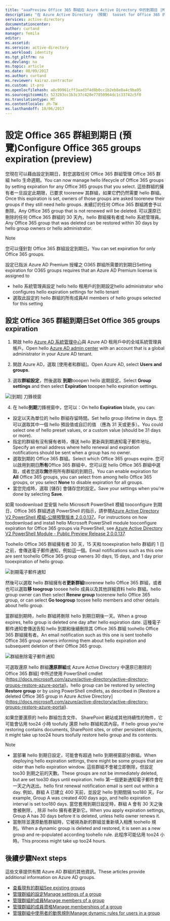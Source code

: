```yaml
---
title: "aaaPreview Office 365 群組在 Azure Active Directory 中的到期日 |Microsoft 文件"
description: "在 Azure Active Directory （預覽） tooset for Office 365 的到期組成群組的方式"
services: active-directory
documentationcenter: 
author: curtand
manager: femila
editor: 
ms.assetid: 
ms.service: active-directory
ms.workload: identity
ms.tgt_pltfrm: na
ms.devlang: na
ms.topic: article
ms.date: 08/09/2017
ms.author: curtand
ms.reviewer: kairaz.contractor
ms.custom: it-pro
ms.openlocfilehash: a8c99961cff3aad3f4d8b0cc1b2eb8e8a4c9ba95
ms.sourcegitcommit: 523283cc1b3c37c428e77850964dc1c33742c5f0
ms.translationtype: MT
ms.contentlocale: zh-TW
ms.lasthandoff: 10/06/2017
---
```

# <a name="configure-office-365-groups-expiration-preview"></a><span data-ttu-id="d3e5b-103">設定 Office 365 群組到期日 (預覽)</span><span class="sxs-lookup"><span data-stu-id="d3e5b-103">Configure Office 365 groups expiration (preview)</span></span>

<span data-ttu-id="d3e5b-104">您現在可以藉由設定到期日，對您選取任何 Office 365 群組管理 Office 365 群組 hello 生命週期。</span><span class="sxs-lookup"><span data-stu-id="d3e5b-104">You can now manage hello lifecycle of Office 365 groups by setting expiration for any Office 365 groups that you select.</span></span> <span data-ttu-id="d3e5b-105">這些群組的擁有者一旦設定此期限，已要求 toorenew 其群組，如果它們仍然需要 hello 群組。</span><span class="sxs-lookup"><span data-stu-id="d3e5b-105">Once this expiration is set, owners of those groups are asked toorenew their groups if they still need hello groups.</span></span> <span data-ttu-id="d3e5b-106">未續訂的任何 Office 365 群組將會予以刪除。</span><span class="sxs-lookup"><span data-stu-id="d3e5b-106">Any Office 365 group that is not renewed will be deleted.</span></span> <span data-ttu-id="d3e5b-107">可以還原已刪除的任何 Office 365 群組的 30 天內，hello 群組擁有者或 hello 系統管理員。</span><span class="sxs-lookup"><span data-stu-id="d3e5b-107">Any Office 365 group that was deleted can be restored within 30 days by hello group owners or hello administrator.</span></span>  


> [!NOTE]
> <span data-ttu-id="d3e5b-108">您可以僅針對 Office 365 群組設定到期日。</span><span class="sxs-lookup"><span data-stu-id="d3e5b-108">You can set expiration for only Office 365 groups.</span></span>
>
> <span data-ttu-id="d3e5b-109">設定已指派 Azure AD Premium 授權之 O365 群組所需要的到期日</span><span class="sxs-lookup"><span data-stu-id="d3e5b-109">Setting expiration for O365 groups requires that an Azure AD Premium license is assigned to</span></span>
>   - <span data-ttu-id="d3e5b-110">hello 系統管理員設定 hello hello 租用戶的到期設定</span><span class="sxs-lookup"><span data-stu-id="d3e5b-110">hello administrator who configures hello expiration settings for hello tenant</span></span>
>   - <span data-ttu-id="d3e5b-111">選取此設定的 hello 群組的所有成員</span><span class="sxs-lookup"><span data-stu-id="d3e5b-111">All members of hello groups selected for this setting</span></span>

## <a name="set-office-365-groups-expiration"></a><span data-ttu-id="d3e5b-112">設定 Office 365 群組到期日</span><span class="sxs-lookup"><span data-stu-id="d3e5b-112">Set Office 365 groups expiration</span></span>

1. <span data-ttu-id="d3e5b-113">開啟 hello [Azure AD 系統管理中心](https://aad.portal.azure.com)與 Azure AD 租用戶中的全域系統管理員帳戶。</span><span class="sxs-lookup"><span data-stu-id="d3e5b-113">Open hello [Azure AD admin center](https://aad.portal.azure.com) with an account that is a global administrator in your Azure AD tenant.</span></span>

2. <span data-ttu-id="d3e5b-114">開啟 Azure AD，選取 [使用者和群組]。</span><span class="sxs-lookup"><span data-stu-id="d3e5b-114">Open Azure AD, select **Users and groups**.</span></span>

3. <span data-ttu-id="d3e5b-115">選取**群組設定**，然後選取 **到期**tooopen hello 逾期設定。</span><span class="sxs-lookup"><span data-stu-id="d3e5b-115">Select **Group settings** and then select **Expiration** tooopen hello expiration settings.</span></span>
  
  ![[到期] 刀鋒視窗](./media/active-directory-groups-lifecycle-azure-portal/expiration-settings.png)

4. <span data-ttu-id="d3e5b-117">在 hello**到期**刀鋒視窗中，您可以：</span><span class="sxs-lookup"><span data-stu-id="d3e5b-117">On hello **Expiration** blade, you can:</span></span>

  * <span data-ttu-id="d3e5b-118">設定以天為單位的 hello 群組存留時間。</span><span class="sxs-lookup"><span data-stu-id="d3e5b-118">Set hello group lifetime in days.</span></span> <span data-ttu-id="d3e5b-119">您可以選取其中一個 hello 預設值或自訂的值 （應為 31 天或更多）。</span><span class="sxs-lookup"><span data-stu-id="d3e5b-119">You could select one of hello preset values, or a custom value (should be 31 days or more).</span></span> 
  * <span data-ttu-id="d3e5b-120">指定的群組有沒有擁有者時，傳送 hello 更新與到期通知電子郵件地址。</span><span class="sxs-lookup"><span data-stu-id="d3e5b-120">Specify an email address where hello renewal and expiration notifications should be sent when a group has no owner.</span></span> 
  * <span data-ttu-id="d3e5b-121">選取到期的 Office 365 群組。</span><span class="sxs-lookup"><span data-stu-id="d3e5b-121">Select which Office 365 groups expire.</span></span> <span data-ttu-id="d3e5b-122">您可以啟用到期日**所有**Office 365 群組中，您可以從 hello Office 365 群組中選取，或者您選取**無**停用所有群組的到期日。</span><span class="sxs-lookup"><span data-stu-id="d3e5b-122">You can enable expiration for **All** Office 365 groups, you can select from among hello Office 365 groups, or you select **None** to disable expiration for all groups.</span></span>
  * <span data-ttu-id="d3e5b-123">當您完成時，選取 [儲存] 會儲存您的設定。</span><span class="sxs-lookup"><span data-stu-id="d3e5b-123">Save your settings when you're done by selecting **Save**.</span></span>

<span data-ttu-id="d3e5b-124">如需 toodownload 並安裝 hello Microsoft PowerShell 模組 tooconfigure 到期日，Office 365 群組透過 PowerShell 的指示，請參閱[Azure Active Directory V2 PowerShell 模組-公開預覽版本 2.0.0.137](https://www.powershellgallery.com/packages/AzureADPreview/2.0.0.137)。</span><span class="sxs-lookup"><span data-stu-id="d3e5b-124">For instructions on how toodownload and install hello Microsoft PowerShell module tooconfigure expiration for Office 365 groups via PowerShell, see [Azure Active Directory V2 PowerShell Module - Public Preview Release 2.0.0.137](https://www.powershellgallery.com/packages/AzureADPreview/2.0.0.137).</span></span>

<span data-ttu-id="d3e5b-125">Toohello Office 365 群組擁有者 30 天，15 天和 tooexpiration hello 群組的 1 日之前，會傳送電子郵件通知，例如這一個。</span><span class="sxs-lookup"><span data-stu-id="d3e5b-125">Email notifications such as this one are sent toohello Office 365 group owners 30 days, 15 days, and 1 day prior tooexpiration of hello group.</span></span>

![到期電子郵件通知](./media/active-directory-groups-lifecycle-azure-portal/expiration-notification.png)

<span data-ttu-id="d3e5b-127">然後可以選取 hello 群組擁有者**更新群組**toorenew hello Office 365 群組，或者也可以選取**移 toogroup** toosee hello 成員以及其他詳細資料 hello 群組。</span><span class="sxs-lookup"><span data-stu-id="d3e5b-127">hello group owner can then select **Renew group** toorenew hello Office 365 group, or can select **Go toogroup** toosee hello members and other details about hello group.</span></span>

<span data-ttu-id="d3e5b-128">當群組到期時，hello 群組將刪除 hello 到期日期後一天。</span><span class="sxs-lookup"><span data-stu-id="d3e5b-128">When a group expires, hello group is deleted one day after hello expiration date.</span></span> <span data-ttu-id="d3e5b-129">這種電子郵件通知會傳送告知 hello 到期和後續刪除其 Office 365 群組 toohello Office 365 群組擁有者。</span><span class="sxs-lookup"><span data-stu-id="d3e5b-129">An email notification such as this one is sent toohello Office 365 group owners informing them about hello expiration and subsequent deletion of their Office 365 group.</span></span>

![群組刪除電子郵件通知](./media/active-directory-groups-lifecycle-azure-portal/deletion-notification.png)

<span data-ttu-id="d3e5b-131">可選取還原 hello 群組**還原群組**或 Azure Active Directory 中還原已刪除的 Office 365 群組] 中所述使用 PowerShell cmdlet (https://docs.microsoft.com/azure/active-directory/active-directory-groups-restore-azure-portal)。</span><span class="sxs-lookup"><span data-stu-id="d3e5b-131">hello group can be restored by selecting **Restore group** or by using PowerShell cmdlets, as described in [Restore a deleted Office 365 group in Azure Active Directory] (https://docs.microsoft.com/azure/active-directory/active-directory-groups-restore-azure-portal).</span></span>
    
<span data-ttu-id="d3e5b-132">如果您要還原的 hello 群組包含文件、 SharePoint 網站或其他持續性的物件，它可能會佔用 too24 小時 toofully 還原 hello 群組和其內容。</span><span class="sxs-lookup"><span data-stu-id="d3e5b-132">If hello group you're restoring contains documents, SharePoint sites, or other persistent objects, it might take up too24 hours toofully restore hello group and its contents.</span></span>

> [!NOTE]
> * <span data-ttu-id="d3e5b-133">當部署 hello 到期日設定，可能會有超過 hello 到期視窗部分群組。</span><span class="sxs-lookup"><span data-stu-id="d3e5b-133">When deploying hello expiration settings, there might be some groups that are older than hello expiration window.</span></span> <span data-ttu-id="d3e5b-134">這些群組不會被立即刪除，但設定 too30 到期之前的天數。</span><span class="sxs-lookup"><span data-stu-id="d3e5b-134">These groups are not be immediately deleted, but are set too30 days until expiration.</span></span> <span data-ttu-id="d3e5b-135">hello 第一個更新通知電子郵件會在一天之內送出。</span><span class="sxs-lookup"><span data-stu-id="d3e5b-135">hello first renewal notification email is sent out within a day.</span></span> <span data-ttu-id="d3e5b-136">例如，群組 A 已建立 400 天前，並設定 hello 到期間隔 too180 天。</span><span class="sxs-lookup"><span data-stu-id="d3e5b-136">For example, Group A was created 400 days ago, and hello expiration interval is set too180 days.</span></span> <span data-ttu-id="d3e5b-137">當您套用到期日設定時，群組 A 會有 30 天之後會被刪除，, 除非 hello 擁有者更新它。</span><span class="sxs-lookup"><span data-stu-id="d3e5b-137">When you apply expiration settings, Group A has 30 days before it is deleted, unless hello owner renews it.</span></span>
> * <span data-ttu-id="d3e5b-138">當刪除並還原動態群組時，它被視為新的群組並重新填入相應 toohello 規則。</span><span class="sxs-lookup"><span data-stu-id="d3e5b-138">When a dynamic group is deleted and restored, it is seen as a new group and re-populated according toohello rule.</span></span> <span data-ttu-id="d3e5b-139">此程序可能佔用 too24 小時。</span><span class="sxs-lookup"><span data-stu-id="d3e5b-139">This process might take up too24 hours.</span></span>

## <a name="next-steps"></a><span data-ttu-id="d3e5b-140">後續步驟</span><span class="sxs-lookup"><span data-stu-id="d3e5b-140">Next steps</span></span>
<span data-ttu-id="d3e5b-141">這些文章提供有關 Azure AD 群組的其他資訊。</span><span class="sxs-lookup"><span data-stu-id="d3e5b-141">These articles provide additional information on Azure AD groups.</span></span>

* [<span data-ttu-id="d3e5b-142">查看現有的群組</span><span class="sxs-lookup"><span data-stu-id="d3e5b-142">See existing groups</span></span>](active-directory-groups-view-azure-portal.md)
* [<span data-ttu-id="d3e5b-143">管理群組的設定</span><span class="sxs-lookup"><span data-stu-id="d3e5b-143">Manage settings of a group</span></span>](active-directory-groups-settings-azure-portal.md)
* [<span data-ttu-id="d3e5b-144">管理群組的成員</span><span class="sxs-lookup"><span data-stu-id="d3e5b-144">Manage members of a group</span></span>](active-directory-groups-members-azure-portal.md)
* [<span data-ttu-id="d3e5b-145">管理群組的成員資格</span><span class="sxs-lookup"><span data-stu-id="d3e5b-145">Manage memberships of a group</span></span>](active-directory-groups-membership-azure-portal.md)
* [<span data-ttu-id="d3e5b-146">管理群組中使用者的動態規則</span><span class="sxs-lookup"><span data-stu-id="d3e5b-146">Manage dynamic rules for users in a group</span></span>](active-directory-groups-dynamic-membership-azure-portal.md)
